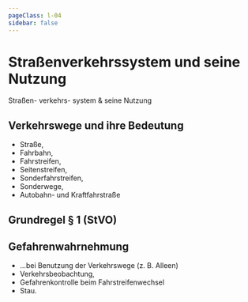 ```yaml
---
pageClass: l-04
sidebar: false
---
```


# Straßenverkehrssystem und seine Nutzung

<auswahl>

<item itemSize="i-l" class="l4 slabT">	

<div class="l4w">
      	<span class="l4a">Straßen-</span>
      	<span class="l4b">verkehrs-</span>
      	<span class="l4c">system</span>
      	<span class="l4d">& seine Nutzung</span>
</div>   

</item>

<item itemSize="i-xl" itemClass="">

## Verkehrswege und ihre Bedeutung

- Straße, 
- Fahrbahn, 
- Fahrstreifen, 
- Seitenstreifen, 
- Sonderfahrstreifen, 
- Sonderwege, 
- Autobahn- und Kraftfahrstraße

</item>

<item itemSize="i-m" itemClass="">

## Grundregel § 1 (StVO)

</item>

<item itemSize="i-l" itemClass="">

## Gefahrenwahrnehmung

- ...bei Benutzung der Verkehrswege (z. B. Alleen)
- Verkehrsbeobachtung, 
- Gefahrenkontrolle beim Fahrstreifenwechsel
- Stau.

</item>

</auswahl>